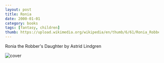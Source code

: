 ```yaml
---
layout: post
title: Ronia
date: 2000-01-01
category: books
tags: [fantasy, children]
thumb: https://upload.wikimedia.org/wikipedia/en/thumb/6/61/Ronia_Robbers_Daughter.png/220px-Ronia_Robbers_Daughter.png
---
```

Ronia the Robber's Daughter by Astrid Lindgren

![cover](http://ecx.images-amazon.com/images/I/71ZT8gCclpL._SL1092_.jpg)
